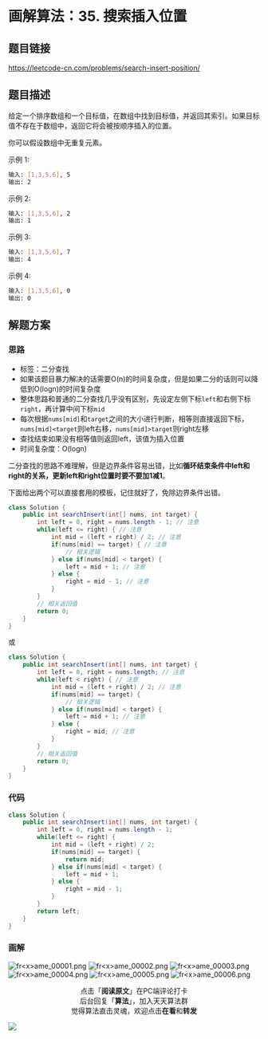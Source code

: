 # 画解算法：35. 搜索插入位置

## 题目链接

https://leetcode-cn.com/problems/search-insert-position/

## 题目描述

给定一个排序数组和一个目标值，在数组中找到目标值，并返回其索引。如果目标值不存在于数组中，返回它将会被按顺序插入的位置。

你可以假设数组中无重复元素。

示例 1:

```bash
输入: [1,3,5,6], 5
输出: 2
```

示例 2:

```bash
输入: [1,3,5,6], 2
输出: 1
```

示例 3:

```bash
输入: [1,3,5,6], 7
输出: 4
```

示例 4:

```bash
输入: [1,3,5,6], 0
输出: 0
```

## 解题方案

### 思路

- 标签：二分查找
- 如果该题目暴力解决的话需要O(n)的时间复杂度，但是如果二分的话则可以降低到O(logn)的时间复杂度
- 整体思路和普通的二分查找几乎没有区别，先设定左侧下标`left`和右侧下标`right`，再计算中间下标`mid`
- 每次根据`nums[mid]`和`target`之间的大小进行判断，相等则直接返回下标，`nums[mid]<target`则left右移，`nums[mid]>target`则right左移
- 查找结束如果没有相等值则返回left，该值为插入位置
- 时间复杂度：O(logn)

二分查找的思路不难理解，但是边界条件容易出错，比如**循环结束条件中left和right的关系，更新left和right位置时要不要加1减1**。

下面给出两个可以直接套用的模板，记住就好了，免除边界条件出错。

```java
class Solution {
    public int searchInsert(int[] nums, int target) {
        int left = 0, right = nums.length - 1; // 注意
        while(left <= right) { // 注意
            int mid = (left + right) / 2; // 注意
            if(nums[mid] == target) { // 注意
                // 相关逻辑
            } else if(nums[mid] < target) {
                left = mid + 1; // 注意
            } else {
                right = mid - 1; // 注意
            }
        }
        // 相关返回值
        return 0;
    }
}
```

或

```java
class Solution {
    public int searchInsert(int[] nums, int target) {
        int left = 0, right = nums.length; // 注意
        while(left < right) { // 注意
            int mid = (left + right) / 2; // 注意
            if(nums[mid] == target) {
                // 相关逻辑
            } else if(nums[mid] < target) {
                left = mid + 1; // 注意
            } else {
                right = mid; // 注意
            }
        }
        // 相关返回值
        return 0;
    }
}
```

### 代码

```java
class Solution {
    public int searchInsert(int[] nums, int target) {
        int left = 0, right = nums.length - 1;
        while(left <= right) {
            int mid = (left + right) / 2;
            if(nums[mid] == target) {
                return mid;
            } else if(nums[mid] < target) {
                left = mid + 1;
            } else {
                right = mid - 1;
            }
        }
        return left;
    }
}
```

### 画解

![fr&lt;x&gt;ame_00001.png](https://i.loli.net/2019/06/10/5cfdaa6db556988046.png)
![fr&lt;x&gt;ame_00002.png](https://i.loli.net/2019/06/10/5cfdaa6db2b2a58383.png)
![fr&lt;x&gt;ame_00003.png](https://i.loli.net/2019/06/10/5cfdaa6d4400865526.png)
![fr&lt;x&gt;ame_00004.png](https://i.loli.net/2019/06/10/5cfdaa6d8405114145.png)
![fr&lt;x&gt;ame_00005.png](https://i.loli.net/2019/06/10/5cfdaa6d3f50a11555.png)
![fr&lt;x&gt;ame_00006.png](https://i.loli.net/2019/06/10/5cfdaa6db660258479.png)


<span style="display:block;text-align:center;">点击「<strong>阅读原文</strong>」在PC端评论打卡</span>
<span style="display:block;text-align:center;">后台回复「<strong>算法</strong>」，加入天天算法群</span>
<span style="display:block;text-align:center;">觉得算法直击灵魂，欢迎点击<strong>在看</strong>和<strong>转发</strong></span>

![](https://i.loli.net/2019/05/20/5ce23b33cc01d73486.gif)